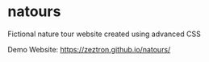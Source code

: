 # natours
Fictional nature tour website created using advanced CSS

Demo Website: https://zeztron.github.io/natours/
